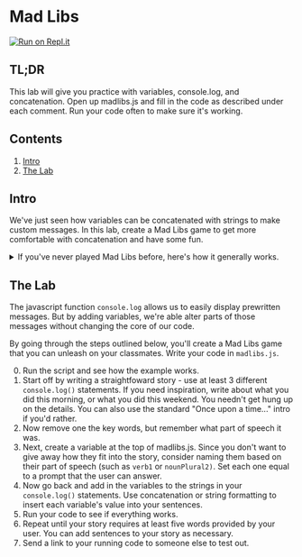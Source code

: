 # Mad Libs

[![Run on Repl.it](https://repl.it/badge/github/upperlinecode/mad-libs-javascript)](https://repl.it/github/upperlinecode/mad-libs-javascript)

## TL;DR

This lab will give you practice with variables, console.log, and concatenation. Open up madlibs.js and fill in the code as described under each comment. Run your code often to make sure it's working.

## Contents

1. [Intro](#intro)
2. [The Lab](#the-lab)

## Intro

We've just seen how variables can be concatenated with strings to make custom messages. In this lab, create a Mad Libs game to get more comfortable with concatenation and have some fun.

<details>
<summary> If you've never played Mad Libs before, here's how it generally works.</summary>
One person holds a story that contains blanks, each with a suitable part of speech written under it. They ask a friend to supply them with words that match each parts of speech, without letting that friend see the story, writing the words onto the blanks as they go. When they get to the end, they read they're ridiculous creation aloud.
</details>

## The Lab

The javascript function `console.log` allows us to easily display prewritten messages. But by adding variables, we're able alter parts of those messages without changing the core of our code.

By going through the steps outlined below, you'll create a Mad Libs game that you can unleash on your classmates. Write your code in `madlibs.js`.

0. Run the script and see how the example works.
1. Start off by writing a straightfoward story - use at least 3 different `console.log()` statements. If you need inspiration, write about what you did this morning, or what you did this weekend. You needn't get hung up on the details. You can also use the standard "Once upon a time..." intro if you'd rather.
2. Now remove one the key words, but remember what part of speech it was.
3. Next, create a variable at the top of madlibs.js. Since you don't want to give away how they fit into the story, consider naming them based on their part of speech (such as `verb1` or `nounPlural2)`. Set each one equal to a prompt that the user can answer.
4. Now go back and add in the variables to the strings in your `console.log()` statements. Use concatenation or string formatting to insert each variable's value into your sentences.
5. Run your code to see if everything works.
6. Repeat until your story requires at least five words provided by your user. You can add sentences to your story as necessary.
7. Send a link to your running code to someone else to test out. 
